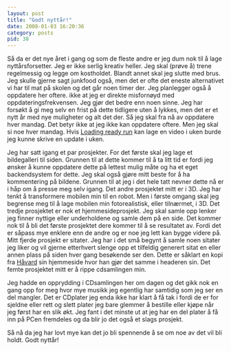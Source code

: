 ```yaml
---
layout: post
title: "Godt nyttår!"
date: 2008-01-03 16:20:36
category: posts
pid: 38
---
```

Så da er det nye året i gang og som de fleste andre er jeg dum nok til å lage nyttårsforsetter. Jeg er ikke serlig kreativ heller. Jeg skal (prøve å) trene regelmessig og legge om kostholdet. Blandt annet skal jeg slutte med brus. Jeg skulle gjerne sagt junkfood også, men det er ofte det eneste alternativet vi har til mat på skolen og det går noen timer der. Jeg planlegger også å oppdatere her oftere. ikke at jeg er direkte misfornøyd med oppdateringsfrekvensen. Jeg gjør det bedre enn noen sinne. Jeg har forsøkt å gi meg selv en frist på dette tidligere uten å lykkes, men det er et nytt år med nye muligheter og alt det der. Så jeg skal fra nå av oppdatere hver mandag. Det betyr ikke at jeg ikke kan oppdatere oftere. Men jeg skal si noe hver mandag. Hvis [Loading ready run][1] kan lage en video i uken burde jeg kunne skrive en update i uken. 

Jeg har satt igang et par prosjekter. For det første skal jeg lage et bildegalleri til siden. Grunnen til at dette kommer til å ta litt tid er fordi jeg ønsker å kunne oppdatere dette på lettest mulig måte og ha et eget backendsystem for dette. Jeg skal også gjøre mitt beste for å ha kommentering på bildene. Grunnen til at jeg i det hele tatt nevner dette nå er i håp om å presse meg selv igang. Det andre prosjektet mitt er i 3D. Jeg har tenkt å transformere mobilen min til en robot. Men i første omgang skal jeg begrense meg til å lage mobilen min fotorealistisk, eller tilnærmet, i 3D. Det tredje prosjektet er nok et hjemmesideprosjekt. Jeg skal samle opp lenker jeg finner nyttige eller underholdene og samle dem på en side. Det kommer nok til å bli det første prosjektet dere kommer til å se resultatet av. Fordi det er såpass mye enklere enn de andre og er noe jeg lett kan bygge videre på. Mitt fjerde prosjekt er sitater. Jeg har i det små begynt å samle noen sitater jeg liker og vil gjerne etterhvert slenge opp et tilfeldig generert sitat en eller annen plass på siden hver gang besøkende ser den. Dette er såklart en kopi fra [Håvard][2] sin hjemmeside hvor han gjør det samme i headeren sin. Det femte prosjektet mitt er å rippe cdsamlingen min.

Jeg hadde en opprydding i CDsamlingen her om dagen og det gikk nok en gang opp for meg hvor mye musikk jeg egentlig har samtidig som jeg ser en del mangler. Det er CDplater jeg enda ikke har klart å få tak i fordi de er for sjeldne eller rett og slett plater jeg bare glemmer å bestille eller kjøpe når jeg først har en slik økt. Jeg fant i det minste ut at jeg har en del plater å få inn på PCen fremdeles og da blir jo det også et slags prosjekt. 

Så nå da jeg har lovt mye kan det jo bli spennende å se om noe av det vil bli holdt. Godt nyttår!

 [1]: http://loadingreadyrun.com/
 [2]: http://hermiene.net/